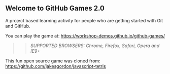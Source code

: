 ## Welcome to GitHub Games 2.0

A project based learning activity for people who are getting started with Git and GitHub.

You can play the game at: https://workshop-demos.github.io/github-games/

>> _*SUPPORTED BROWSERS*: Chrome, Firefox, Safari, Opera and IE9+_

This fun open source game was cloned from: https://github.com/jakesgordon/javascript-tetris

